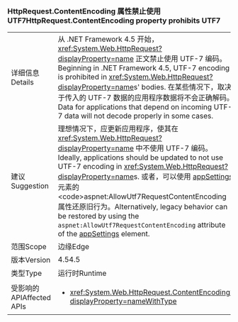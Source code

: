 ### <a name="httprequestcontentencoding-property-prohibits-utf7"></a><span data-ttu-id="653b4-101">HttpRequest.ContentEncoding 属性禁止使用 UTF7</span><span class="sxs-lookup"><span data-stu-id="653b4-101">HttpRequest.ContentEncoding property prohibits UTF7</span></span>

|   |   |
|---|---|
|<span data-ttu-id="653b4-102">详细信息</span><span class="sxs-lookup"><span data-stu-id="653b4-102">Details</span></span>|<span data-ttu-id="653b4-103">从 .NET Framework 4.5 开始，<xref:System.Web.HttpRequest?displayProperty=name> 正文禁止使用 UTF-7 编码。</span><span class="sxs-lookup"><span data-stu-id="653b4-103">Beginning in .NET Framework 4.5, UTF-7 encoding is prohibited in <xref:System.Web.HttpRequest?displayProperty=name>s' bodies.</span></span> <span data-ttu-id="653b4-104">在某些情况下，取决于传入的 UTF-7 数据的应用程序数据将不会正确解码。</span><span class="sxs-lookup"><span data-stu-id="653b4-104">Data for applications that depend on incoming UTF-7 data will not decode properly in some cases.</span></span>|
|<span data-ttu-id="653b4-105">建议</span><span class="sxs-lookup"><span data-stu-id="653b4-105">Suggestion</span></span>|<span data-ttu-id="653b4-106">理想情况下，应更新应用程序，使其在 <xref:System.Web.HttpRequest?displayProperty=name> 中不使用 UTF-7 编码。</span><span class="sxs-lookup"><span data-stu-id="653b4-106">Ideally, applications should be updated to not use UTF-7 encoding in <xref:System.Web.HttpRequest?displayProperty=name>s.</span></span> <span data-ttu-id="653b4-107">或者，可以使用 [appSettings](https://msdn.microsoft.com/library/hh975440(v=vs.110).aspx) 元素的 <code>aspnet:AllowUtf7RequestContentEncoding</code> 属性还原旧行为。</span><span class="sxs-lookup"><span data-stu-id="653b4-107">Alternatively, legacy behavior can be restored by using the <code>aspnet:AllowUtf7RequestContentEncoding</code> attribute of the [appSettings](https://msdn.microsoft.com/library/hh975440(v=vs.110).aspx) element.</span></span>|
|<span data-ttu-id="653b4-108">范围</span><span class="sxs-lookup"><span data-stu-id="653b4-108">Scope</span></span>|<span data-ttu-id="653b4-109">边缘</span><span class="sxs-lookup"><span data-stu-id="653b4-109">Edge</span></span>|
|<span data-ttu-id="653b4-110">版本</span><span class="sxs-lookup"><span data-stu-id="653b4-110">Version</span></span>|<span data-ttu-id="653b4-111">4.5</span><span class="sxs-lookup"><span data-stu-id="653b4-111">4.5</span></span>|
|<span data-ttu-id="653b4-112">类型</span><span class="sxs-lookup"><span data-stu-id="653b4-112">Type</span></span>|<span data-ttu-id="653b4-113">运行时</span><span class="sxs-lookup"><span data-stu-id="653b4-113">Runtime</span></span>|
|<span data-ttu-id="653b4-114">受影响的 API</span><span class="sxs-lookup"><span data-stu-id="653b4-114">Affected APIs</span></span>|<ul><li><xref:System.Web.HttpRequest.ContentEncoding?displayProperty=nameWithType></li></ul>|

